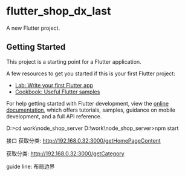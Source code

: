 # flutter_shop_dx_last

A new Flutter project.

## Getting Started

This project is a starting point for a Flutter application.

A few resources to get you started if this is your first Flutter project:

- [Lab: Write your first Flutter app](https://docs.flutter.dev/get-started/codelab)
- [Cookbook: Useful Flutter samples](https://docs.flutter.dev/cookbook)

For help getting started with Flutter development, view the
[online documentation](https://docs.flutter.dev/), which offers tutorials,
samples, guidance on mobile development, and a full API reference.


D:\>cd work\node_shop_server
D:\work\node_shop_server>npm start


接口
获取分类:
http://192.168.0.32:3000/getHomePageContent

获取分类:
http://192.168.0.32:3000/getCategory

guide line: 布局边界